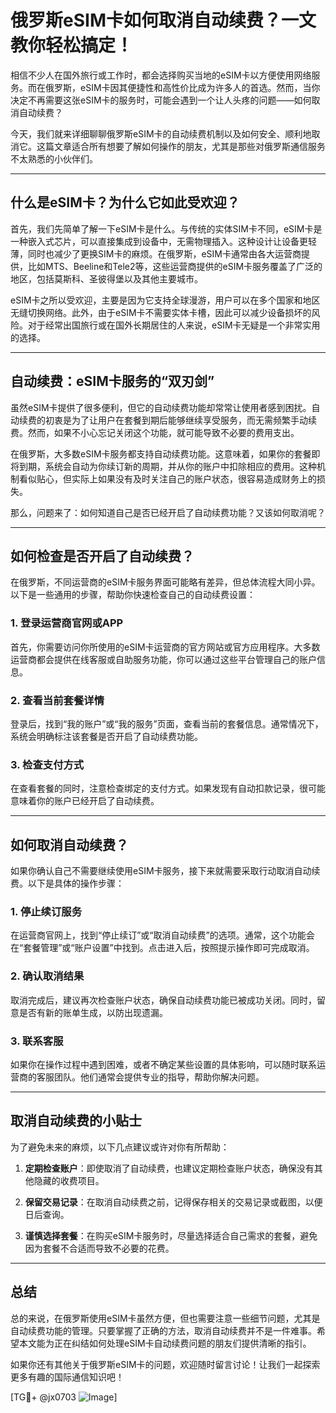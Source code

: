 # 俄罗斯eSIM卡如何取消自动续费？一文教你轻松搞定！

相信不少人在国外旅行或工作时，都会选择购买当地的eSIM卡以方便使用网络服务。而在俄罗斯，eSIM卡因其便捷性和高性价比成为许多人的首选。然而，当你决定不再需要这张eSIM卡的服务时，可能会遇到一个让人头疼的问题——如何取消自动续费？

今天，我们就来详细聊聊俄罗斯eSIM卡的自动续费机制以及如何安全、顺利地取消它。这篇文章适合所有想要了解如何操作的朋友，尤其是那些对俄罗斯通信服务不太熟悉的小伙伴们。

---

## 什么是eSIM卡？为什么它如此受欢迎？

首先，我们先简单了解一下eSIM卡是什么。与传统的实体SIM卡不同，eSIM卡是一种嵌入式芯片，可以直接集成到设备中，无需物理插入。这种设计让设备更轻薄，同时也减少了更换SIM卡的麻烦。在俄罗斯，eSIM卡通常由各大运营商提供，比如MTS、Beeline和Tele2等，这些运营商提供的eSIM卡服务覆盖了广泛的地区，包括莫斯科、圣彼得堡以及其他主要城市。

eSIM卡之所以受欢迎，主要是因为它支持全球漫游，用户可以在多个国家和地区无缝切换网络。此外，由于eSIM卡不需要实体卡槽，因此可以减少设备损坏的风险。对于经常出国旅行或在国外长期居住的人来说，eSIM卡无疑是一个非常实用的选择。

---

## 自动续费：eSIM卡服务的“双刃剑”

虽然eSIM卡提供了很多便利，但它的自动续费功能却常常让使用者感到困扰。自动续费的初衷是为了让用户在套餐到期后能够继续享受服务，而无需频繁手动续费。然而，如果不小心忘记关闭这个功能，就可能导致不必要的费用支出。

在俄罗斯，大多数eSIM卡服务都支持自动续费功能。这意味着，如果你的套餐即将到期，系统会自动为你续订新的周期，并从你的账户中扣除相应的费用。这种机制看似贴心，但实际上如果没有及时关注自己的账户状态，很容易造成财务上的损失。

那么，问题来了：如何知道自己是否已经开启了自动续费功能？又该如何取消呢？

---

## 如何检查是否开启了自动续费？

在俄罗斯，不同运营商的eSIM卡服务界面可能略有差异，但总体流程大同小异。以下是一些通用的步骤，帮助你快速检查自己的自动续费设置：

### 1. 登录运营商官网或APP
首先，你需要访问你所使用的eSIM卡运营商的官方网站或官方应用程序。大多数运营商都会提供在线客服或自助服务功能，你可以通过这些平台管理自己的账户信息。

### 2. 查看当前套餐详情
登录后，找到“我的账户”或“我的服务”页面，查看当前的套餐信息。通常情况下，系统会明确标注该套餐是否开启了自动续费功能。

### 3. 检查支付方式
在查看套餐的同时，注意检查绑定的支付方式。如果发现有自动扣款记录，很可能意味着你的账户已经开启了自动续费。

---

## 如何取消自动续费？

如果你确认自己不需要继续使用eSIM卡服务，接下来就需要采取行动取消自动续费。以下是具体的操作步骤：

### 1. 停止续订服务
在运营商官网上，找到“停止续订”或“取消自动续费”的选项。通常，这个功能会在“套餐管理”或“账户设置”中找到。点击进入后，按照提示操作即可完成取消。

### 2. 确认取消结果
取消完成后，建议再次检查账户状态，确保自动续费功能已被成功关闭。同时，留意是否有新的账单生成，以防出现遗漏。

### 3. 联系客服
如果你在操作过程中遇到困难，或者不确定某些设置的具体影响，可以随时联系运营商的客服团队。他们通常会提供专业的指导，帮助你解决问题。

---

## 取消自动续费的小贴士

为了避免未来的麻烦，以下几点建议或许对你有所帮助：

1. **定期检查账户**：即使取消了自动续费，也建议定期检查账户状态，确保没有其他隐藏的收费项目。
   
2. **保留交易记录**：在取消自动续费之前，记得保存相关的交易记录或截图，以便日后查询。

3. **谨慎选择套餐**：在购买eSIM卡服务时，尽量选择适合自己需求的套餐，避免因为套餐不合适而导致不必要的花费。

---

## 总结

总的来说，在俄罗斯使用eSIM卡虽然方便，但也需要注意一些细节问题，尤其是自动续费功能的管理。只要掌握了正确的方法，取消自动续费并不是一件难事。希望本文能为正在纠结如何处理eSIM卡自动续费问题的朋友们提供清晰的指引。

如果你还有其他关于俄罗斯eSIM卡的问题，欢迎随时留言讨论！让我们一起探索更多有趣的国际通信知识吧！

[TG💪+ @jx0703 ![Image](https://github.com/user-attachments/assets/dbca1d08-cadb-493c-b0ec-ad6f7a83f270)]